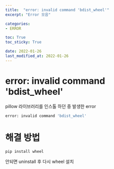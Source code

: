 ```yaml
---
title:  "error: invalid command 'bdist_wheel'"
excerpt: "Error 모음"

categories:
- ERROR

toc: True
toc_sticky: True

date: 2022-01-26
last_modified_at: 2022-01-26
---
```


# error: invalid command 'bdist_wheel'

pillow 라이브러리를 인스톨 하던 중 발생한 error

```python
error: invalid command 'bdist_wheel'
```

# 해결 방법 

```python
pip install wheel
```

안되면 uninstall 후 다시 wheel 설치